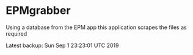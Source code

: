 # EPMgrabber
Using a database from the EPM app this application scrapes the files as required


Latest backup: Sun Sep 1 23:23:01 UTC 2019
